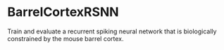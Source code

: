 # BarrelCortexRSNN
Train and evaluate a recurrent spiking neural network that is biologically constrained by the mouse barrel cortex.
